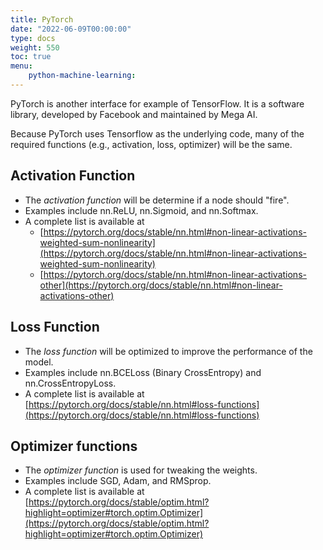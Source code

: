```yaml
---
title: PyTorch
date: "2022-06-09T00:00:00"
type: docs 
weight: 550
toc: true
menu: 
    python-machine-learning:
---
```




PyTorch is another interface for example of TensorFlow. It is a software library, developed by Facebook and maintained by Mega AI.

Because PyTorch uses Tensorflow as the underlying code, many of the required functions (e.g., activation, loss, optimizer) will be the same.


## Activation Function

* The _activation function_ will be determine if a node should "fire".
* Examples include nn.ReLU, nn.Sigmoid, and nn.Softmax.
* A complete list is available at
  * [https://pytorch.org/docs/stable/nn.html#non-linear-activations-weighted-sum-nonlinearity](https://pytorch.org/docs/stable/nn.html#non-linear-activations-weighted-sum-nonlinearity)
  * [https://pytorch.org/docs/stable/nn.html#non-linear-activations-other](https://pytorch.org/docs/stable/nn.html#non-linear-activations-other)


## Loss Function

* The _loss function_ will be optimized to improve the performance of the model.
* Examples include nn.BCELoss (Binary CrossEntropy) and nn.CrossEntropyLoss.
* A complete list is available at [https://pytorch.org/docs/stable/nn.html#loss-functions](https://pytorch.org/docs/stable/nn.html#loss-functions)


## Optimizer functions
* The _optimizer function_ is used for tweaking the weights.
* Examples include SGD, Adam, and RMSprop.
* A complete list is available at [https://pytorch.org/docs/stable/optim.html?highlight=optimizer#torch.optim.Optimizer](https://pytorch.org/docs/stable/optim.html?highlight=optimizer#torch.optim.Optimizer)


